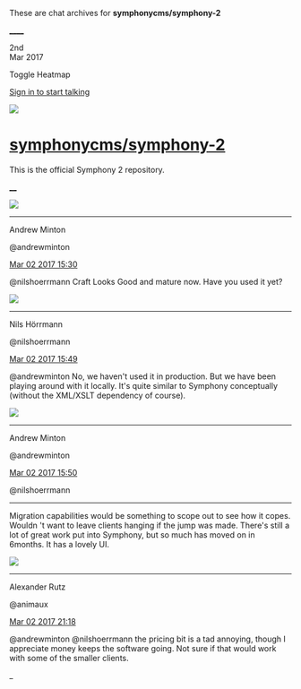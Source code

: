 These are chat archives for **symphonycms/symphony-2**

[__](/symphonycms/symphony-2/archives/2017/03/03)[__](/symphonycms/symphony-2/archives/2017/03/01)

2nd  
Mar 2017

Toggle Heatmap

[Sign in to start talking](/login?action=login&button=archive-login)

![](https://avatars-02.gitter.im/group/iv/3/57542c45c43b8c601977197e?s=48)

#  [symphonycms/symphony-2](/symphonycms/symphony-2)

This is the official Symphony 2 repository.

[ __](/orgs/symphonycms/rooms "More symphonycms rooms")

![](https://avatars2.githubusercontent.com/u/707189?v=4&s=30)

____

Andrew Minton

@andrewminton

[Mar 02 2017
15:30](https://gitter.im/symphonycms/symphony-2?at=58b83aa6872fc8ce62a7e611)

@nilshoerrmann Craft Looks Good and mature now. Have you used it yet?

![](https://avatars0.githubusercontent.com/u/25466?v=4&s=30)

____

Nils Hörrmann

@nilshoerrmann

[Mar 02 2017
15:49](https://gitter.im/symphonycms/symphony-2?at=58b83f0df1a33b62756eef51)

@andrewminton No, we haven't used it in production. But we have been playing
around with it locally. It's quite similar to Symphony conceptually (without
the XML/XSLT dependency of course).

![](https://avatars2.githubusercontent.com/u/707189?v=4&s=30)

____

Andrew Minton

@andrewminton

[Mar 02 2017
15:50](https://gitter.im/symphonycms/symphony-2?at=58b83f2821d548df2c7f3291)

@nilshoerrmann

____

Migration capabilities would be something to scope out to see how it copes.
Wouldn 't want to leave clients hanging if the jump was made. There's still a
lot of great work put into Symphony, but so much has moved on in 6months. It
has a lovely UI.

![](https://avatars2.githubusercontent.com/u/446874?v=4&s=30)

____

Alexander Rutz

@animaux

[Mar 02 2017
21:18](https://gitter.im/symphonycms/symphony-2?at=58b88c117ceae5376a623e7c)

@andrewminton @nilshoerrmann the pricing bit is a tad annoying, though I
appreciate money keeps the software going. Not sure if that would work with
some of the smaller clients.

_

